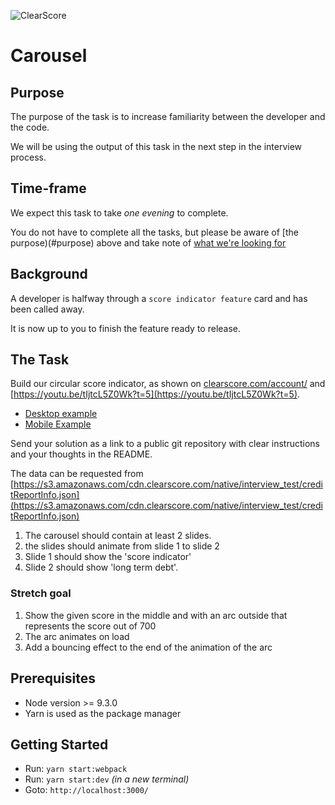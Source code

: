 ![ClearScore](https://github.com/ClearScore/tech-screen/blob/master/assets/clearscore.png)

# Carousel

## Purpose

The purpose of the task is to increase familiarity between the developer and the code.

We will be using the output of this task in the next step in the interview process.

## Time-frame

We expect this task to take *one evening* to complete.

You do not have to complete all the tasks, but please be aware of [the purpose)(#purpose) above and take note of [what we're looking for](../README.md#what-were-looking-for)

## Background

A developer is halfway through a `score indicator feature` card and has been called away.

It is now up to you to finish the feature ready to release.

## The Task

Build our circular score indicator, as shown on [clearscore.com/account/](https://www.clearscore.com/account/) and [https://youtu.be/tIjtcL5Z0Wk?t=5](https://youtu.be/tIjtcL5Z0Wk?t=5).
 * [Desktop example](/docs/score-indicator-desktop.jpg)
 * [Mobile Example](/docs/score-indicator-mobile.jpg)

Send your solution as a link to a public git repository with clear instructions and your thoughts in the README.

The data can be requested from [https://s3.amazonaws.com/cdn.clearscore.com/native/interview_test/creditReportInfo.json](https://s3.amazonaws.com/cdn.clearscore.com/native/interview_test/creditReportInfo.json)

 1. The carousel should contain at least 2 slides.
 2. the slides should animate from slide 1 to slide 2
 3. Slide 1 should show the 'score indicator'
 4. Slide 2 should show 'long term debt'.

### Stretch goal

 1. Show the given score in the middle and with an arc outside that represents the score out of 700
 2. The arc animates on load
 3. Add a bouncing effect to the end of the animation of the arc

## Prerequisites

 * Node version >= 9.3.0
 * Yarn is used as the package manager

## Getting Started

 * Run: `yarn start:webpack`
 * Run: `yarn start:dev` _(in a new terminal)_
 * Goto: `http://localhost:3000/`
